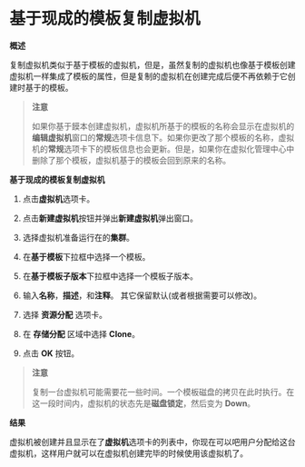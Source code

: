 # 基于现成的模板复制虚拟机

**概述**

复制虚拟机类似于基于模板的虚拟机，但是，虽然复制的虚拟机也像基于模板创建虚拟机一样集成了模板的属性，但是复制的虚拟机在创建完成后便不再依赖于它创建时基于的模板。

> **注意**
>
> 如果你基于饃本创建虚拟机，虚拟机所基于的模板的名称会显示在虚拟机的**编辑虚拟机**窗口的**常规**选项卡信息下。如果你更改了那个模板的名称，虚拟机的**常规**选项卡下的模板信息也会更新。但是，如果你在虚拟化管理中心中删除了那个模板，虚拟机基于的模板会回到原来的名称。


**基于现成的模板复制虚拟机**

1. 点击**虚拟机**选项卡。

2. 点击**新建虚拟机**按钮并弹出**新建虚拟机**弹出窗口。

3. 选择虚拟机准备运行在的**集群**。

4. 在**基于模板**下拉框中选择一个模板。

5. 在**基于模板子版本**下拉框中选择一个模板子版本。

6. 输入**名称**，**描述**，和**注释**。 其它保留默认(或者根据需要可以修改)。

7. 选择 **资源分配** 选项卡。

8. 在 **存储分配** 区域中选择 **Clone**。

9. 点击 **OK** 按钮。

> **注意**
>
> 复制一台虚拟机可能需要花一些时间。一个模板磁盘的拷贝在此时执行。在这一段时间内，虚拟机的状态先是**磁盘锁定**，然后变为
> **Down**。

**结果**

虚拟机被创建并且显示在了**虚拟机**选项卡的列表中，你现在可以吧用户分配给这台虚拟机，这样用户就可以在虚拟机创建完毕的时候使用该虚拟机了。
